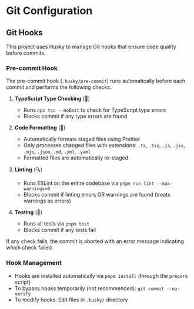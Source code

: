 # Git Configuration

## Git Hooks

This project uses Husky to manage Git hooks that ensure code quality before commits.

### Pre-commit Hook

The pre-commit hook (`.husky/pre-commit`) runs automatically before each commit and performs the following checks:

1. **TypeScript Type Checking** (🔷)
   - Runs `npx tsc --noEmit` to check for TypeScript type errors
   - Blocks commit if any type errors are found

2. **Code Formatting** (💅)
   - Automatically formats staged files using Prettier
   - Only processes changed files with extensions: `.ts`, `.tsx`, `.js`, `.jsx`, `.mjs`, `.json`, `.md`, `.yml`, `.yaml`
   - Formatted files are automatically re-staged

3. **Linting** (🔍)
   - Runs ESLint on the entire codebase via `pnpm run lint --max-warnings=0`
   - Blocks commit if linting errors OR warnings are found (treats warnings as errors)

4. **Testing** (🧪)
   - Runs all tests via `pnpm test`
   - Blocks commit if any tests fail

If any check fails, the commit is aborted with an error message indicating which check failed.

### Hook Management

- Hooks are installed automatically via `pnpm install` (through the `prepare` script)
- To bypass hooks temporarily (not recommended): `git commit --no-verify`
- To modify hooks: Edit files in `.husky/` directory
